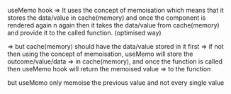 useMemo hook => It uses the concept of memoisation which means that it stores the data/value in cache(memory)
and once the component is rendered again n again then it takes the data/value from cache(memory) and provide
it to the called function. (optimised way)

=> but cache(memory) should have the data/value stored in it first
=> if not then using the concept of memoisation, useMemo will store the outcome/value/data
=> in cache(memory), and once the function is called then useMemo hook will return the memoised value 
=> to the function

but useMemo only memoise the previous value and not every single value